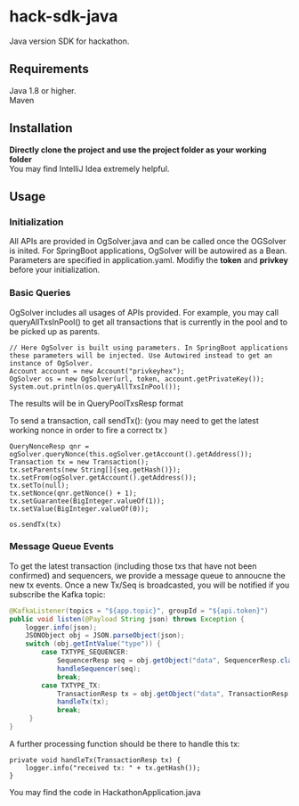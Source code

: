 
# hack-sdk-java  
Java version SDK for hackathon.
  
## Requirements  
Java 1.8 or higher.  
Maven
  
## Installation  
**Directly clone the project and use the project folder as your working folder**  
You may find IntelliJ Idea extremely helpful.
  
## Usage  
### Initialization
All APIs are provided in OgSolver.java and can be called once the OGSolver is inited.
For SpringBoot applications, OgSolver will be autowired as a Bean. Parameters are specified in application.yaml.
Modifiy the **token** and **privkey** before your initialization.


### Basic Queries
OgSolver includes all usages of APIs provided. 
For example, you may call queryAllTxsInPool() to get all transactions that is currently in the pool and to be picked up as parents.
```
// Here OgSolver is built using parameters. In SpringBoot applications these parameters will be injected. Use Autowired instead to get an instance of OgSolver.
Account account = new Account("privkeyhex");
OgSolver os = new OgSolver(url, token, account.getPrivateKey());
System.out.println(os.queryAllTxsInPool());
```
The results will be in QueryPoolTxsResp format

To send a transaction, call sendTx(): (you may need to get the latest working nonce in order to fire a correct tx )
```
QueryNonceResp qnr = ogSolver.queryNonce(this.ogSolver.getAccount().getAddress());  
Transaction tx = new Transaction();  
tx.setParents(new String[]{seq.getHash()});  
tx.setFrom(ogSolver.getAccount().getAddress());  
tx.setTo(null);  
tx.setNonce(qnr.getNonce() + 1);  
tx.setGuarantee(BigInteger.valueOf(1));  
tx.setValue(BigInteger.valueOf(0));

os.sendTx(tx)
```
### Message Queue Events
To get the latest transaction (including those txs that have not been confirmed) and sequencers, we provide a message queue to annoucne the new tx events.
Once a new Tx/Seq is broadcasted, you will be notified if you subscribe the Kafka topic:
```java
@KafkaListener(topics = "${app.topic}", groupId = "${api.token}")  
public void listen(@Payload String json) throws Exception {  
    logger.info(json);  
    JSONObject obj = JSON.parseObject(json);  
    switch (obj.getIntValue("type")) {  
        case TXTYPE_SEQUENCER:  
            SequencerResp seq = obj.getObject("data", SequencerResp.class);  
            handleSequencer(seq);  
            break;  
        case TXTYPE_TX:  
            TransactionResp tx = obj.getObject("data", TransactionResp.class);  
            handleTx(tx);  
            break;  
     }  
}
```
A further processing function should be there to handle this tx:
```
private void handleTx(TransactionResp tx) {  
    logger.info("received tx: " + tx.getHash());  
}
```

You may find the code in HackathonApplication.java